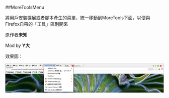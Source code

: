 ##MoreToolsMenu

將用戶安裝擴展或者腳本產生的菜單，統一移動到MoreTools下面，以便與Firefox自帶的「工具」區別開來

原作者**未知**

Mod by **Y大**

效果圖：

![](img/moretoolsmenu.jpg)